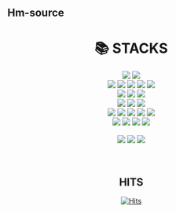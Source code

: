 ## Hm-source
  <div align=center>
    <h1>📚 STACKS</h1></div>

<div align=center> 
<!--   <img src="https://img.shields.io/badge/java-007396?style=for-the-badge&logo=java&logoColor=white">  -->
<!--   <img src="https://img.shields.io/badge/c++-00599C?style=for-the-badge&logo=c%2B%2B&logoColor=white"> -->
  <img src="https://img.shields.io/badge/python-3776AB?style=for-the-badge&logo=python&logoColor=white">
  <img src="https://img.shields.io/badge/javascript-F7DF1E?style=for-the-badge&logo=javascript&logoColor=black"> 
  <br>
  
  <img src="https://img.shields.io/badge/html5-E34F26?style=for-the-badge&logo=html5&logoColor=white"> 
  <img src="https://img.shields.io/badge/css-1572B6?style=for-the-badge&logo=css3&logoColor=white"> 
  <img src="https://img.shields.io/badge/fontawesome-339AF0?style=for-the-badge&logo=fontawesome&logoColor=white">
  <img src="https://img.shields.io/badge/Tailwind%20CSS-38B2AC?style=for-the-badge&logo=tailwind-css&logoColor=white">
  <img src="https://img.shields.io/badge/Styled%20components-DB7093?style=for-the-badge&logo=styled-components&logoColor=white">
<!--   <img src="https://img.shields.io/badge/jquery-0769AD?style=for-the-badge&logo=jquery&logoColor=white"> -->
  <br>
  
 <!--  <img src="https://img.shields.io/badge/oracle-F80000?style=for-the-badge&logo=oracle&logoColor=white">  -->
  <img src="https://img.shields.io/badge/mysql-4479A1?style=for-the-badge&logo=mysql&logoColor=white"> 
  <img src="https://img.shields.io/badge/mariaDB-003545?style=for-the-badge&logo=mariaDB&logoColor=white"> 
  <img src="https://img.shields.io/badge/mongoDB-47A248?style=for-the-badge&logo=MongoDB&logoColor=white">
 <!--  <img src="https://img.shields.io/badge/firebase-FFCA28?style=for-the-badge&logo=firebase&logoColor=white"> -->
  <br>
  
  <img src="https://img.shields.io/badge/react-61DAFB?style=for-the-badge&logo=react&logoColor=black"> 
  <img src="https://img.shields.io/badge/vue.js-4FC08D?style=for-the-badge&logo=vue.js&logoColor=white"> 
  <img src="https://img.shields.io/badge/Nuxt%203-00C58E?style=for-the-badge&logo=nuxt.js&logoColor=white">
  <br>
  <img src="https://img.shields.io/badge/Redux%20Toolkit-764ABC?style=for-the-badge&logo=redux&logoColor=white">
  <img src="https://img.shields.io/badge/React%20Query-00BFFF?style=for-the-badge&logo=react&logoColor=white">
  <img src="https://img.shields.io/badge/Vuex-34495E?style=for-the-badge&logo=vuex&logoColor=white">
  <img src="https://img.shields.io/badge/Pinia-48BB78?style=for-the-badge&logo=vue.js&logoColor=white">
  <img src="https://img.shields.io/badge/node.js-339933?style=for-the-badge&logo=Node.js&logoColor=white">
  <br>
  
  <!-- <img src="https://img.shields.io/badge/spring-6DB33F?style=for-the-badge&logo=spring&logoColor=white"> -->
  <img src="https://img.shields.io/badge/express-000000?style=for-the-badge&logo=express&logoColor=white">
  <img src="https://img.shields.io/badge/django-092E20?style=for-the-badge&logo=django&logoColor=white">
  <img src="https://img.shields.io/badge/flask-000000?style=for-the-badge&logo=flask&logoColor=white">
   <!--<img src="https://img.shields.io/badge/flutter-02569B?style=for-the-badge&logo=flutter&logoColor=white"> -->
  
  <img src="https://img.shields.io/badge/bootstrap-7952B3?style=for-the-badge&logo=bootstrap&logoColor=white">
  <br>

   <!--<img src="https://img.shields.io/badge/linux-FCC624?style=for-the-badge&logo=linux&logoColor=black">  -->
  <!--<img src="https://img.shields.io/badge/amazonaws-232F3E?style=for-the-badge&logo=amazonaws&logoColor=white"> -->
   <!--<img src="https://img.shields.io/badge/apache tomcat-F8DC75?style=for-the-badge&logo=apachetomcat&logoColor=white">-->
  <br>
  
  <img src="https://img.shields.io/badge/github-181717?style=for-the-badge&logo=github&logoColor=white">
  <img src="https://img.shields.io/badge/GitLab-FCA121?style=for-the-badge&logo=gitlab&logoColor=white">
  <img src="https://img.shields.io/badge/git-F05032?style=for-the-badge&logo=git&logoColor=white">
  
  <br>
</div>
<br>
<br>
  <div align=center>
	 <h2>HITS</h2>
    
  [![Hits](https://hits.seeyoufarm.com/api/count/incr/badge.svg?url=https%3A%2F%2Fgithub.com%2Fzzsza)](https://hits.seeyoufarm.com) 
	
  </div>
<!--  [![Hm-source's github stats](https://github-readme-stats.vercel.app/api?username=Hm-source)](https://github.com/Hm-source/github-readme-stats) -->
